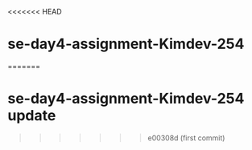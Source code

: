 <<<<<<< HEAD
# se-day4-assignment-Kimdev-254
=======
# se-day4-assignment-Kimdev-254 update
>>>>>>> e00308d (first commit)

